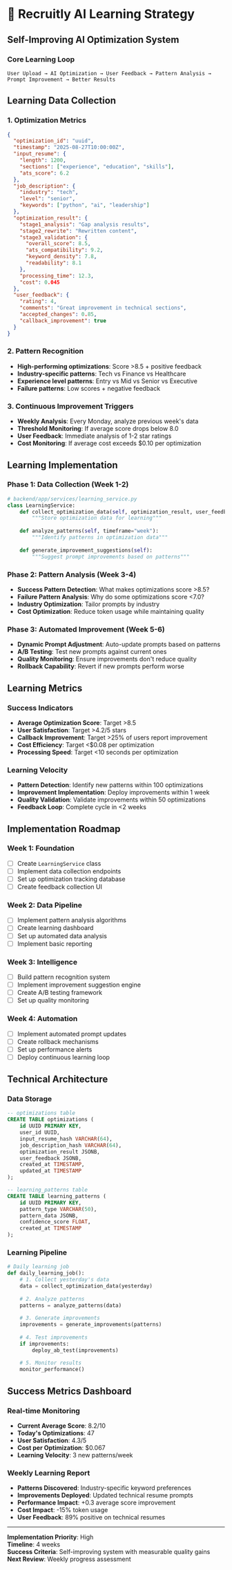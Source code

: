 # 🧠 Recruitly AI Learning Strategy

## Self-Improving AI Optimization System

### Core Learning Loop
```
User Upload → AI Optimization → User Feedback → Pattern Analysis → Prompt Improvement → Better Results
```

## Learning Data Collection

### 1. **Optimization Metrics**
```json
{
  "optimization_id": "uuid",
  "timestamp": "2025-08-27T10:00:00Z",
  "input_resume": {
    "length": 1200,
    "sections": ["experience", "education", "skills"],
    "ats_score": 6.2
  },
  "job_description": {
    "industry": "tech",
    "level": "senior",
    "keywords": ["python", "ai", "leadership"]
  },
  "optimization_result": {
    "stage1_analysis": "Gap analysis results",
    "stage2_rewrite": "Rewritten content",
    "stage3_validation": {
      "overall_score": 8.5,
      "ats_compatibility": 9.2,
      "keyword_density": 7.8,
      "readability": 8.1
    },
    "processing_time": 12.3,
    "cost": 0.045
  },
  "user_feedback": {
    "rating": 4,
    "comments": "Great improvement in technical sections",
    "accepted_changes": 0.85,
    "callback_improvement": true
  }
}
```

### 2. **Pattern Recognition**
- **High-performing optimizations**: Score >8.5 + positive feedback
- **Industry-specific patterns**: Tech vs Finance vs Healthcare
- **Experience level patterns**: Entry vs Mid vs Senior vs Executive
- **Failure patterns**: Low scores + negative feedback

### 3. **Continuous Improvement Triggers**
- **Weekly Analysis**: Every Monday, analyze previous week's data
- **Threshold Monitoring**: If average score drops below 8.0
- **User Feedback**: Immediate analysis of 1-2 star ratings
- **Cost Monitoring**: If average cost exceeds $0.10 per optimization

## Learning Implementation

### Phase 1: Data Collection (Week 1-2)
```python
# backend/app/services/learning_service.py
class LearningService:
    def collect_optimization_data(self, optimization_result, user_feedback):
        """Store optimization data for learning"""
        
    def analyze_patterns(self, timeframe="week"):
        """Identify patterns in optimization data"""
        
    def generate_improvement_suggestions(self):
        """Suggest prompt improvements based on patterns"""
```

### Phase 2: Pattern Analysis (Week 3-4)
- **Success Pattern Detection**: What makes optimizations score >8.5?
- **Failure Pattern Analysis**: Why do some optimizations score <7.0?
- **Industry Optimization**: Tailor prompts by industry
- **Cost Optimization**: Reduce token usage while maintaining quality

### Phase 3: Automated Improvement (Week 5-6)
- **Dynamic Prompt Adjustment**: Auto-update prompts based on patterns
- **A/B Testing**: Test new prompts against current ones
- **Quality Monitoring**: Ensure improvements don't reduce quality
- **Rollback Capability**: Revert if new prompts perform worse

## Learning Metrics

### Success Indicators
- **Average Optimization Score**: Target >8.5
- **User Satisfaction**: Target >4.2/5 stars
- **Callback Improvement**: Target >25% of users report improvement
- **Cost Efficiency**: Target <$0.08 per optimization
- **Processing Speed**: Target <10 seconds per optimization

### Learning Velocity
- **Pattern Detection**: Identify new patterns within 100 optimizations
- **Improvement Implementation**: Deploy improvements within 1 week
- **Quality Validation**: Validate improvements within 50 optimizations
- **Feedback Loop**: Complete cycle in <2 weeks

## Implementation Roadmap

### Week 1: Foundation
- [ ] Create `LearningService` class
- [ ] Implement data collection endpoints
- [ ] Set up optimization tracking database
- [ ] Create feedback collection UI

### Week 2: Data Pipeline
- [ ] Implement pattern analysis algorithms
- [ ] Create learning dashboard
- [ ] Set up automated data analysis
- [ ] Implement basic reporting

### Week 3: Intelligence
- [ ] Build pattern recognition system
- [ ] Implement improvement suggestion engine
- [ ] Create A/B testing framework
- [ ] Set up quality monitoring

### Week 4: Automation
- [ ] Implement automated prompt updates
- [ ] Create rollback mechanisms
- [ ] Set up performance alerts
- [ ] Deploy continuous learning loop

## Technical Architecture

### Data Storage
```sql
-- optimizations table
CREATE TABLE optimizations (
    id UUID PRIMARY KEY,
    user_id UUID,
    input_resume_hash VARCHAR(64),
    job_description_hash VARCHAR(64),
    optimization_result JSONB,
    user_feedback JSONB,
    created_at TIMESTAMP,
    updated_at TIMESTAMP
);

-- learning_patterns table
CREATE TABLE learning_patterns (
    id UUID PRIMARY KEY,
    pattern_type VARCHAR(50),
    pattern_data JSONB,
    confidence_score FLOAT,
    created_at TIMESTAMP
);
```

### Learning Pipeline
```python
# Daily learning job
def daily_learning_job():
    # 1. Collect yesterday's data
    data = collect_optimization_data(yesterday)
    
    # 2. Analyze patterns
    patterns = analyze_patterns(data)
    
    # 3. Generate improvements
    improvements = generate_improvements(patterns)
    
    # 4. Test improvements
    if improvements:
        deploy_ab_test(improvements)
    
    # 5. Monitor results
    monitor_performance()
```

## Success Metrics Dashboard

### Real-time Monitoring
- **Current Average Score**: 8.2/10
- **Today's Optimizations**: 47
- **User Satisfaction**: 4.3/5
- **Cost per Optimization**: $0.067
- **Learning Velocity**: 3 new patterns/week

### Weekly Learning Report
- **Patterns Discovered**: Industry-specific keyword preferences
- **Improvements Deployed**: Updated technical resume prompts
- **Performance Impact**: +0.3 average score improvement
- **Cost Impact**: -15% token usage
- **User Feedback**: 89% positive on technical resumes

---

**Implementation Priority**: High  
**Timeline**: 4 weeks  
**Success Criteria**: Self-improving system with measurable quality gains  
**Next Review**: Weekly progress assessment
